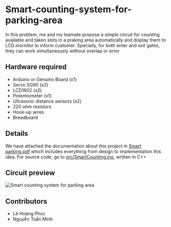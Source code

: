 # Smart-counting-system-for-parking-area
In this problem, me and my teamate propose a simple circuit for counting available and taken slots in a praking area automatically and display them to LCD mornitor to inform customer.
Specially, for both enter and exit gates, they can work simultaneously without overlap or error

## Hardware required
- Arduino or Genuino Board 	        (x1)
- Servo SG90  	                    (x2)
- LCD1602	                          (x2)
- Potentiometer 	                  (x1)
- Ultrasonic distance sensors 	    (x2)
- 220 ohm resistors	
- Hook-up wires
- Breadboard

## Details
We have attached the documentation about this project in [Smart parking.pdf](https://github.com/DarkMatter1970s/Smart-counting-system-for-parking-area/blob/main/Smart%20parking.pdf) which includes everything from design to implementation this idea.
For source code, go to [src/SmartCounting.ino](https://github.com/DarkMatter1970s/Smart-counting-system-for-parking-area/blob/main/src/SmartCounting.ino), written in C++

## Circuit preview
![Smart counting system for parking area](https://user-images.githubusercontent.com/88246407/139109971-c4f79da6-b593-4d91-93e5-5d1061ff1dd7.png)

## Contributors
- Lê Hoàng Phúc
- Nguyễn Tuấn Minh
